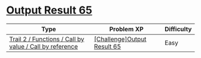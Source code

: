 # [Output Result 65](https://www.codetree.ai/trails/complete/curated-cards/challenge-reading-k201819)

|Type|Problem XP|Difficulty|
|---|---|---|
|[Trail 2 / Functions / Call by value / Call by reference](https://www.codetree.ai/trail-info/novice-mid/)|[[Challenge]Output Result 65](https://www.codetree.ai/trails/complete/curated-cards/challenge-reading-k201819/)|Easy|


